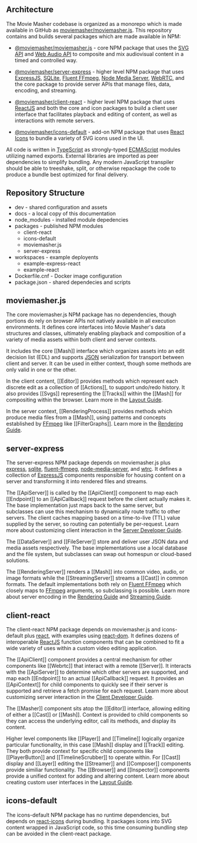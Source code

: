 ## Architecture

The Movie Masher codebase is organized as a monorepo which is made available
in GitHub as [moviemasher/moviemasher.js](https://github.com/moviemasher/moviemasher.js).
This repository contains and builds several packages which are made available
in NPM:

- [@moviemasher/moviemasher.js](https://www.npmjs.com/package/@moviemasher/moviemasher.js) - core
  NPM package that uses the [SVG API](https://developer.mozilla.org/en-US/docs/Web/API/Svg_API)
  and [Web Audio API](https://developer.mozilla.org/en-US/docs/Web/API/Web_Audio_API)
  to composite and mix audiovisual content in a timed and controlled way.

- [@moviemasher/server-express](https://www.npmjs.com/package/@moviemasher/server-express) - higher
  level NPM package that uses
  [ExpressJS](https://expressjs.com),
  [SQLite](https://www.sqlite.org/index.html),
  [Fluent FFmpeg](https://github.com/fluent-ffmpeg/node-fluent-ffmpeg),
  [Node Media Server](https://github.com/illuspas/Node-Media-Server),
  [WebRTC](https://github.com/node-webrtc/node-webrtc),
  and the core package to provide server APIs that manage files, data, encoding, and streaming.

- [@moviemasher/client-react](https://www.npmjs.com/package/@moviemasher/client-react) - higher
  level NPM package that uses
  [ReactJS](https://reactjs.org)
  and both the core and icon packages to build a client user interface that facilitates playback and
  editing of content, as well as interactions with remote servers.

- [@moviemasher/icons-default](https://www.npmjs.com/package/@moviemasher/icons-default) - add-on NPM package that uses
  [React Icons](https://react-icons.github.io/react-icons/)
  to bundle a variety of SVG icons used in the UI.

All code is written in [TypeScript](https://www.typescriptlang.org) as strongly-typed
[ECMAScript](https://nodejs.org/api/esm.html) modules utilizing named exports. External
libraries are imported as peer dependencies to simplify bundling.
Any modern JavaScript transpiler should be able to treeshake, split, or otherwise repackage
the code to produce a bundle best optimized for final delivery.

## Repository Structure

- dev - shared configuration and assets
- docs - a local copy of this documentation
- node_modules - installed module depedencies
- packages - published NPM modules
  - client-react
  - icons-default
  - moviemasher.js
  - server-express
- workspaces - example deployents
  - example-express-react
  - example-react
- Dockerfile.cnf - Docker image configuration
- package.json - shared dependecies and scripts

## moviemasher.js

The core moviemasher.js NPM package has no dependencies, though portions do rely on
browser APIs not natively available in all execution environments. It defines core
interfaces into Movie Masher's data structures and classes, ultimately enabling playback and
composition of a variety of media assets within both client and server contexts.

It includes the core [[Mash]] interface which organizes assets into an edit decision
list (EDL) and supports [JSON](https://www.json.org) serialization for transport between client and server. It can be used in either context, though some methods are only valid in one or the other. 

In the client content, [[Editor]] provides methods which represent each discrete edit as a collection of [[Actions]], to support undo/redo history. It also provides [[Svgs]] representing the [[Tracks]] within the [[Mash]] for compositing within the browser. Learn more 
in the [Layout Guide](layout.html).

In the server context, [[RenderingProcess]] provides methods which produce media files from a [[Mash]], using patterns and concepts established by
[FFmpeg](https://www.ffmpeg.org) like [[FilterGraphs]].
Learn more in the [Rendering Guide](rendering.html).

## server-express

The server-express NPM package depends on moviemasher.js plus
[express](https://www.npmjs.com/package/express),
[sqlite](https://www.npmjs.com/package/sqlite),
[fluent-ffmpeg](https://www.npmjs.com/package/fluent-ffmpeg),
[node-media-server](https://www.npmjs.com/package/node-media-server),
and
[wtrc](https://www.npmjs.com/package/wrtc). It defines a collection of
[ExpressJS](https://expressjs.com) components responsible for housing content on a server
and transforming it into rendered files and streams.

The [[ApiServer]] is called by the [[ApiClient]] component to map each
[[Endpoint]] to an [[ApiCallback]] request before the client actually makes it.
The base implementation just maps back to the same server, but subclasses can use this
mechanism to dynamically route traffic to other servers. The client caches mapping based
on a time-to-live (TTL) value supplied by the server, so routing can potentially be
per-request.
Learn more about customizing client interaction in the [Server Developer Guide](ServerDeveloper.html).

The [[DataServer]] and [[FileServer]] store and deliver user JSON data and media assets
respectively. The base implementations use a local database and the file system, but
subclasses can swap out homespun or cloud-based solutions.

The [[RenderingServer]] renders a [[Mash]] into common video, audio, or image formats
while the [[StreamingServer]] streams a [[Cast]] in common formats.
The default implementations both rely on
[Fluent FFmpeg](https://github.com/fluent-ffmpeg/node-fluent-ffmpeg) which closely maps
to [FFmpeg](https://www.ffmpeg.org) arguments, so subclassing is possible.
Learn more about server encoding in the
[Rendering Guide](rendering.html) and
[Streaming Guide](streaming.html).

## client-react

The client-react NPM package depends on moviemasher.js and icons-default plus
[react](https://www.npmjs.com/package/react), with examples using
[react-dom](https://www.npmjs.com/package/react-dom).
It defines dozens of interoperable
[ReactJS](https://reactjs.org) function components that can be
combined to fit a wide variety of uses within a custom video editing application.

The [[ApiClient]] component provides a central mechanism for other components like [[Webrtc]]
that interact with a remote [[Server]]. It interacts with the [[ApiServer]] to determine
which other servers are supported, and map each [[Endpoint]] to an actual [[ApiCallback]]
request. It provides an [[ApiContext]] for child components to quickly see if their server
is supported and retrieve a fetch promise for each request.
Learn more about customizing server interaction in the [Client Developer Guide](ClientDeveloper.html).

The [[Masher]] component sits atop the [[Editor]] interface, allowing editing of
either a [[Cast]] or [[Mash]]. Context is provided to child components so they
can access the underlying editor, call its methods, and display its content.

Higher level components like [[Player]] and [[Timeline]] logically organize particular
functionality, in this case [[Mash]] display and [[Track]] editing. They both provide
context for specific child components like
[[PlayerButton]] and [[TimelineScrubber]] to operate within.
For [[Cast]] display and [[Layer]] editing the
[[Streamer]] and [[Composer]] components provide similiar functionality.
The [[Browser]] and [[Inspector]] components provide a unified context for adding and
altering content.
Learn more about creating custom user interfaces in the [Layout Guide](layout.html).

## icons-default

The icons-default NPM package has no runtime dependencies, but depends on 
[react-icons](https://www.npmjs.com/package/react-icons) during bundling. It packages icons into SVG content wrapped in JavaScript code, so this time consuming bundling step can be avoided in the client-react package. 